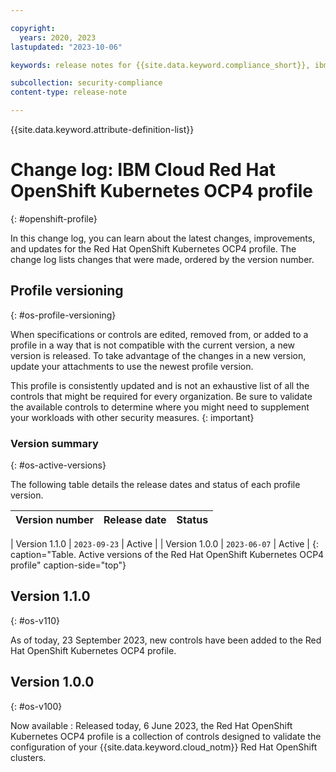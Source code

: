 ```yaml
---

copyright:
  years: 2020, 2023
lastupdated: "2023-10-06"

keywords: release notes for {{site.data.keyword.compliance_short}}, ibm security best practices, profile changes, enhancements, fixes, improvements

subcollection: security-compliance
content-type: release-note

---
```


{{site.data.keyword.attribute-definition-list}}

# Change log: IBM Cloud Red Hat OpenShift Kubernetes OCP4 profile
{: #openshift-profile}

In this change log, you can learn about the latest changes, improvements, and updates for the Red Hat OpenShift Kubernetes OCP4 profile. The change log lists changes that were made, ordered by the version number.



## Profile versioning
{: #os-profile-versioning}

When specifications or controls are edited, removed from, or added to a profile in a way that is not compatible with the current version, a new version is released. To take advantage of the changes in a new version, update your attachments to use the newest profile version. 

This profile is consistently updated and is not an exhaustive list of all the controls that might be required for every organization. Be sure to validate the available controls to determine where you might need to supplement your workloads with other security measures.
{: important}


### Version summary
{: #os-active-versions}

The following table details the release dates and status of each profile version.

| Version number | Release date | Status |
|:---------------|:-------------|:-------|

| Version 1.1.0  | `2023-09-23` | Active |
| Version 1.0.0  | `2023-06-07` | Active |
{: caption="Table. Active versions of the Red Hat OpenShift Kubernetes OCP4 profile" caption-side="top"}



## Version 1.1.0
{: #os-v110}

As of today, 23 September 2023, new controls have been added to the Red Hat OpenShift Kubernetes OCP4 profile.


## Version 1.0.0
{: #os-v100}

Now available
:   Released today, 6 June 2023, the Red Hat OpenShift Kubernetes OCP4 profile is a collection of controls designed to validate the configuration of your {{site.data.keyword.cloud_notm}} Red Hat OpenShift clusters.

